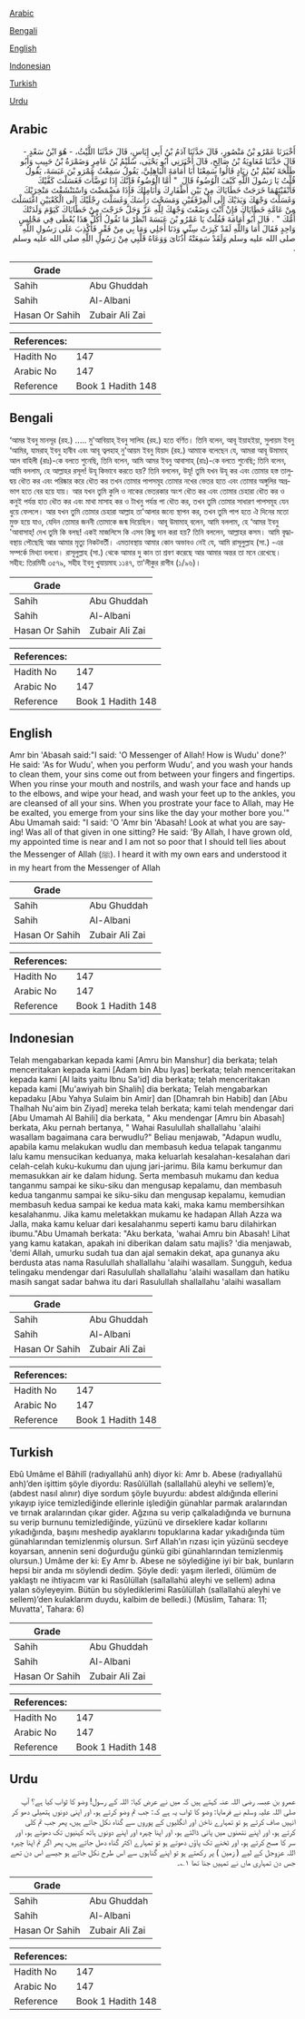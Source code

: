 [Arabic](#arabic)

[Bengali](#bengali)

[English](#english)

[Indonesian](#indonesian)

[Turkish](#turkish)

[Urdu](#urdu)

## Arabic


<div dir="rtl" lang="ar" style={{fontSize:'larger',backgroundColor:'#f8f9fa',padding:20}}>
أَخْبَرَنَا عَمْرُو بْنُ مَنْصُورٍ، قَالَ حَدَّثَنَا آدَمُ بْنُ أَبِي إِيَاسٍ، قَالَ حَدَّثَنَا اللَّيْثُ، - هُوَ ابْنُ سَعْدٍ - قَالَ حَدَّثَنَا مُعَاوِيَةُ بْنُ صَالِحٍ، قَالَ أَخْبَرَنِي أَبُو يَحْيَى، سُلَيْمُ بْنُ عَامِرٍ وَضَمْرَةُ بْنُ حَبِيبٍ وَأَبُو طَلْحَةَ نُعَيْمُ بْنُ زِيَادٍ قَالُوا سَمِعْنَا أَبَا أُمَامَةَ الْبَاهِلِيَّ، يَقُولُ سَمِعْتُ عَمْرَو بْنَ عَبَسَةَ، يَقُولُ قُلْتُ يَا رَسُولَ اللَّهِ كَيْفَ الْوُضُوءُ قَالَ ‏ "‏ أَمَّا الْوُضُوءُ فَإِنَّكَ إِذَا تَوَضَّأْتَ فَغَسَلْتَ كَفَّيْكَ فَأَنْقَيْتَهُمَا خَرَجَتْ خَطَايَاكَ مِنْ بَيْنِ أَظْفَارِكَ وَأَنَامِلِكَ فَإِذَا مَضْمَضْتَ وَاسْتَنْشَقْتَ مَنْخِرَيْكَ وَغَسَلْتَ وَجْهَكَ وَيَدَيْكَ إِلَى الْمِرْفَقَيْنِ وَمَسَحْتَ رَأْسَكَ وَغَسَلْتَ رِجْلَيْكَ إِلَى الْكَعْبَيْنِ اغْتَسَلْتَ مِنْ عَامَّةِ خَطَايَاكَ فَإِنْ أَنْتَ وَضَعْتَ وَجْهَكَ لِلَّهِ عَزَّ وَجَلَّ خَرَجْتَ مِنْ خَطَايَاكَ كَيَوْمَ وَلَدَتْكَ أُمُّكَ ‏"‏ ‏.‏ قَالَ أَبُو أُمَامَةَ فَقُلْتُ يَا عَمْرُو بْنَ عَبَسَةَ انْظُرْ مَا تَقُولُ أَكُلُّ هَذَا يُعْطَى فِي مَجْلِسٍ وَاحِدٍ فَقَالَ أَمَا وَاللَّهِ لَقَدْ كَبِرَتْ سِنِّي وَدَنَا أَجَلِي وَمَا بِي مِنْ فَقْرٍ فَأَكْذِبَ عَلَى رَسُولِ اللَّهِ صلى الله عليه وسلم وَلَقَدْ سَمِعَتْهُ أُذُنَاىَ وَوَعَاهُ قَلْبِي مِنْ رَسُولِ اللَّهِ صلى الله عليه وسلم ‏.‏
</div>
<div style={{backgroundColor:'#f8f9fa',padding:20, marginBottom: 10}}><table> <thead> <tr> <th>Grade</th> <th></th> </tr> </thead> <tbody> <tr><td>Sahih</td><td>Abu Ghuddah</td></tr><tr><td>Sahih</td><td>Al-Albani</td></tr><tr><td>Hasan Or Sahih</td><td>Zubair Ali Zai</td></tr></tbody></table><table> <thead> <tr> <th>References:</th> <th></th> </tr> </thead> <tbody><tr><td>Hadith No</td><td>147</td></tr><tr><td>Arabic No</td><td>147</td></tr><tr><td>Reference</td><td>Book 1 Hadith 148</td></tr></tbody></table></div>

## Bengali


<div dir="ltr" lang="bn" style={{fontSize:'larger',backgroundColor:'#f8f9fa',padding:20}}>
‘আমর ইবনু মানসূর (রহ.) ..... মু'আবিয়াহ্ ইবনু সালিহ (রহ.) হতে বর্ণিত। তিনি বলেন, আবূ ইয়াহইয়া, সুলায়ম ইবনু ‘আমির, যামরাহ্ ইবনু হাবীব এবং আবূ ত্বলহাহ্ নু'আয়ম ইবনু যিয়াদ (রহ.) আমাকে বলেছেন যে, আমরা আবূ উমামাহ্ আল বাহিলী (রাঃ)-কে বলতে শুনেছি, তিনি বলেন, আমি আমর ইবনু আবাসাহ্ (রাঃ)-কে বলতে শুনেছি; তিনি বলেন, আমি বললাম, হে আল্লাহর রসূল! উযূ কিভাবে করতে হয়? তিনি বললেন, উযূ! তুমি যখন উযূ কর এবং তোমার হস্ত তালুদ্বয় ধৌত কর এবং পরিষ্কার করে ধৌত কর তখন তোমার পাপসমূহ তোমার নখের ভেতর হতে এবং তোমার অঙ্গুলির অগ্রভাগ হতে বের হয়ে যায়। আর যখন তুমি কুলি ও নাকের ভেতরকার অংশ ধৌত কর এবং তোমার চেহারা ধৌত কর ও কনুই পর্যন্ত হাত ধৌত কর এবং মাথা মাসাহ কর ও টাখনু পর্যন্ত পা ধৌত কর, তখন তুমি তোমার সাধারণ পাপসমূহ যেন ধুয়ে ফেললে। আর যখন তুমি তোমার চেহারা আল্লাহ তা'আলার জন্যে স্থাপন কর, তখন তুমি পাপ হতে ঐ দিনের মতো মুক্ত হয়ে যাও, যেদিন তোমার জননী তোমাকে জন্ম দিয়েছিল। আবূ উমামাহ্ বলেন, আমি বললাম, হে ‘আমর ইবনু 'আবাসাহ্! দেখ তুমি কি বলছ! একই মাজলিসে কি এসব কিছু দান করা হয়? তিনি বললেন, আল্লাহর কসম। আমি বৃদ্ধাবস্থায় পৌছেছি আর আমার মৃত্যু নিকটবর্তী। এমতাবস্থায় আমার কোন অভাবও নেই যে, আমি রাসূলুল্লাহ (সা.) -এর সম্পর্কে মিথ্যা বলবো। রাসূলুল্লাহ (সা.) থেকে আমার দু কান তা শ্রবণ করেছে আর আমার অন্তর তা মনে রেখেছে। সহীহ: তিরমিযী ৩৫৭৯, সহীহ ইবনু খুযায়মাহ ১১৪৭, তা'লীকুর রাগীব (১/৯৬)।
</div>
<div style={{backgroundColor:'#f8f9fa',padding:20, marginBottom: 10}}><table> <thead> <tr> <th>Grade</th> <th></th> </tr> </thead> <tbody> <tr><td>Sahih</td><td>Abu Ghuddah</td></tr><tr><td>Sahih</td><td>Al-Albani</td></tr><tr><td>Hasan Or Sahih</td><td>Zubair Ali Zai</td></tr></tbody></table><table> <thead> <tr> <th>References:</th> <th></th> </tr> </thead> <tbody><tr><td>Hadith No</td><td>147</td></tr><tr><td>Arabic No</td><td>147</td></tr><tr><td>Reference</td><td>Book 1 Hadith 148</td></tr></tbody></table></div>

## English


<div dir="ltr" lang="en" style={{fontSize:'larger',backgroundColor:'#f8f9fa',padding:20}}>
Amr bin 'Abasah said:"I said: 'O Messenger of Allah! How is Wudu' done?' He said: 'As for Wudu', when you perform Wudu', and you wash your hands to clean them, your sins come out from between your fingers and fingertips. When you rinse your mouth and nostrils, and wash your face and hands up to the elbows, and wipe your head, and wash your feet up to the ankles, you are cleansed of all your sins. When you prostrate your face to Allah, may He be exalted, you emerge from your sins like the day your mother bore you.'" Abu Umamah said: "I said: 'O 'Amr bin 'Abasah! Look at what you are saying! Was all of that given in one sitting? He said: 'By Allah, I have grown old, my appointed time is near and I am not so poor that I should tell lies about the Messenger of Allah (ﷺ). I heard it with my own ears and understood it in my heart from the Messenger of Allah
</div>
<div style={{backgroundColor:'#f8f9fa',padding:20, marginBottom: 10}}><table> <thead> <tr> <th>Grade</th> <th></th> </tr> </thead> <tbody> <tr><td>Sahih</td><td>Abu Ghuddah</td></tr><tr><td>Sahih</td><td>Al-Albani</td></tr><tr><td>Hasan Or Sahih</td><td>Zubair Ali Zai</td></tr></tbody></table><table> <thead> <tr> <th>References:</th> <th></th> </tr> </thead> <tbody><tr><td>Hadith No</td><td>147</td></tr><tr><td>Arabic No</td><td>147</td></tr><tr><td>Reference</td><td>Book 1 Hadith 148</td></tr></tbody></table></div>

## Indonesian


<div dir="ltr" lang="id" style={{fontSize:'larger',backgroundColor:'#f8f9fa',padding:20}}>
Telah mengabarkan kepada kami [Amru bin Manshur] dia berkata; telah menceritakan kepada kami [Adam bin Abu Iyas] berkata; telah menceritakan kepada kami [Al laits yaitu Ibnu Sa'id] dia berkata; telah menceritakan kepada kami [Mu'awiyah bin Shalih] dia berkata; Telah mengabarkan kepadaku [Abu Yahya Sulaim bin Amir] dan [Dhamrah bin Habib] dan [Abu Thalhah Nu'aim bin Ziyad] mereka telah berkata; kami telah mendengar dari [Abu Umamah Al Bahili] dia berkata, " Aku mendengar [Amru bin Abasah] berkata, Aku pernah bertanya, " Wahai Rasulullah shallallahu 'alaihi wasallam bagaimana cara berwudlu?" Beliau menjawab, "Adapun wudlu, apabila kamu melakukan wudlu dan membasuh kedua telapak tanganmu lalu kamu mensucikan keduanya, maka keluarlah kesalahan-kesalahan dari celah-celah kuku-kukumu dan ujung jari-jarimu. Bila kamu berkumur dan memasukkan air ke dalam hidung. Serta membasuh mukamu dan kedua tanganmu sampai ke siku-siku dan mengusap kepalamu, dan membasuh kedua tanganmu sampai ke siku-siku dan mengusap kepalamu, kemudian membasuh kedua sampai ke kedua mata kaki, maka kamu membersihkan kesalahanmu. Jika kamu meletakkan mukamu ke hadapan Allah Azza wa Jalla, maka kamu keluar dari kesalahanmu seperti kamu baru dilahirkan ibumu."Abu Umamah berkata: "Aku berkata, 'wahai Amru bin Abasah! Lihat yang kamu katakan, apakah ini diberikan dalam satu majlis? 'dia menjawab, 'demi Allah, umurku sudah tua dan ajal semakin dekat, apa gunanya aku berdusta atas nama Rasulullah shallallahu 'alaihi wasallam. Sungguh, kedua telingaku mendengar dari Rasulullah shallallahu 'alaihi wasallam dan hatiku masih sangat sadar bahwa itu dari Rasulullah shallallahu 'alaihi wasallam
</div>
<div style={{backgroundColor:'#f8f9fa',padding:20, marginBottom: 10}}><table> <thead> <tr> <th>Grade</th> <th></th> </tr> </thead> <tbody> <tr><td>Sahih</td><td>Abu Ghuddah</td></tr><tr><td>Sahih</td><td>Al-Albani</td></tr><tr><td>Hasan Or Sahih</td><td>Zubair Ali Zai</td></tr></tbody></table><table> <thead> <tr> <th>References:</th> <th></th> </tr> </thead> <tbody><tr><td>Hadith No</td><td>147</td></tr><tr><td>Arabic No</td><td>147</td></tr><tr><td>Reference</td><td>Book 1 Hadith 148</td></tr></tbody></table></div>

## Turkish


<div dir="ltr" lang="tr" style={{fontSize:'larger',backgroundColor:'#f8f9fa',padding:20}}>
Ebû Umâme el Bâhilî (radıyallahü anh) diyor ki: Amr b. Abese (radıyallahü anh)’den işittim şöyle diyordu: Rasûlüllah (sallallahü aleyhi ve sellem)’e, (abdest nasıl alınır) diye sordum şöyle buyurdu: abdest aldığında ellerini yıkayıp iyice temizlediğinde ellerinle işlediğin günahlar parmak aralarından ve tırnak aralarından çıkar gider. Ağzına su verip çalkaladığında ve burnuna su verip burnunu temizlediğinde, yüzünü ve dirseklere kadar kollarını yıkadığında, başını meshedip ayaklarını topuklarına kadar yıkadığında tüm günahlarından temizlenmiş olursun. Sırf Allah’ın rızası için yüzünü secdeye koyarsan, annenin seni doğurduğu günkü gibi günahlarından temizlenmiş olursun.) Umâme der ki: Ey Amr b. Abese ne söylediğine iyi bir bak, bunların hepsi bir anda mı söylendi dedim. Şöyle dedi: yaşım ilerledi, ölümüm de yaklaştı ne ihtiyacım var ki Rasûlüllah (sallallahü aleyhi ve sellem) adına yalan söyleyeyim. Bütün bu söylediklerimi Rasûlüllah (sallallahü aleyhi ve sellem)’den kulaklarım duydu, kalbim de belledi.) (Müslim, Tahara: 11; Muvatta', Tahara: 6)
</div>
<div style={{backgroundColor:'#f8f9fa',padding:20, marginBottom: 10}}><table> <thead> <tr> <th>Grade</th> <th></th> </tr> </thead> <tbody> <tr><td>Sahih</td><td>Abu Ghuddah</td></tr><tr><td>Sahih</td><td>Al-Albani</td></tr><tr><td>Hasan Or Sahih</td><td>Zubair Ali Zai</td></tr></tbody></table><table> <thead> <tr> <th>References:</th> <th></th> </tr> </thead> <tbody><tr><td>Hadith No</td><td>147</td></tr><tr><td>Arabic No</td><td>147</td></tr><tr><td>Reference</td><td>Book 1 Hadith 148</td></tr></tbody></table></div>

## Urdu


<div dir="rtl" lang="ur" style={{fontSize:'larger',backgroundColor:'#f8f9fa',padding:20}}>
عمرو بن عبسہ رضی اللہ عنہ کہتے ہیں کہ میں نے عرض کیا: اللہ کے رسول! وضو کا ثواب کیا ہے؟ آپ صلی اللہ علیہ وسلم نے فرمایا: وضو کا ثواب یہ ہے کہ: جب تم وضو کرتے ہو، اور اپنی دونوں ہتھیلی دھو کر انہیں صاف کرتے ہو تو تمہارے ناخن اور انگلیوں کے پوروں سے گناہ نکل جاتے ہیں، پھر جب تم کلی کرتے ہو، اور اپنے نتھنوں میں پانی ڈالتے ہو، اور اپنا چہرہ اور اپنے دونوں ہاتھ کہنیوں تک دھوتے ہو، اور سر کا مسح کرتے ہو، اور ٹخنے تک پاؤں دھوتے ہو تو تمہارے اکثر گناہ دھل جاتے ہیں، پھر اگر تم اپنا چہرہ اللہ عزوجل کے لیے ( زمین ) پر رکھتے ہو تو اپنے گناہوں سے اس طرح نکل جاتے ہو جیسے اس دن تھے جس دن تمہاری ماں نے تمہیں جنا تھا ۱؎۔
</div>
<div style={{backgroundColor:'#f8f9fa',padding:20, marginBottom: 10}}><table> <thead> <tr> <th>Grade</th> <th></th> </tr> </thead> <tbody> <tr><td>Sahih</td><td>Abu Ghuddah</td></tr><tr><td>Sahih</td><td>Al-Albani</td></tr><tr><td>Hasan Or Sahih</td><td>Zubair Ali Zai</td></tr></tbody></table><table> <thead> <tr> <th>References:</th> <th></th> </tr> </thead> <tbody><tr><td>Hadith No</td><td>147</td></tr><tr><td>Arabic No</td><td>147</td></tr><tr><td>Reference</td><td>Book 1 Hadith 148</td></tr></tbody></table></div>